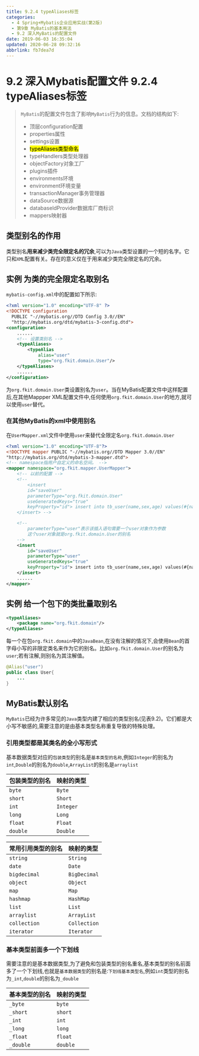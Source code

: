 ```yaml
---
title: 9.2.4 typeAliases标签
categories: 
  - 4 Spring+Mybatis企业应用实战(第2版)
  - 第9章 MyBatis的基本用法
  - 9.2 深入MyBatis的配置文件
date: 2019-06-03 16:35:04
updated: 2020-06-28 09:32:16
abbrlink: fb7dea7d
---
```

# 9.2 深入Mybatis配置文件 9.2.4 typeAliases标签
> `MyBatis`的配置文件包含了影响`MyBatis`行为的信息。文档的结构如下:
> - 顶层configuration配置
> - properties属性
> - settings设置
> - <mark>typeAliases类型命名</mark>
> - typeHandlers类型处理器
> - objectFactory对象工厂
> - plugins插件
> - environments环境
> - environment环境变量
> - transactionManager事务管理器
> - dataSource数据源
> - databaseldProvider数据库厂商标识
> - mappers映射器

## 类型别名的作用
类型别名**用来减少类完全限定名的冗余**,可以为`Java`类型设置的一个短的名字。它只和`XML`配置有关。存在的意义仅在于用来减少类完全限定名的冗余。

## 实例 为类的完全限定名取别名
`mybatis-config.xml`中的配置如下所示:
```xml
<?xml version="1.0" encoding="UTF-8" ?>
<!DOCTYPE configuration
  PUBLIC "-//mybatis.org//DTD Config 3.0//EN"
  "http://mybatis.org/dtd/mybatis-3-config.dtd">
<configuration>
    ......
    <!-- 设置类别名 -->
    <typeAliases>
        <typeAlias
            alias="user"
            type="org.fkit.domain.User"/>
    </typeAliases>
    ......
</configuration>
```
为`org.fkit.domain.User`类设置别名为`user`。当在MyBatis配置文件中这样配置后,在其他Mappper XML配置文件中,任何使用`org.fkit.domain.User`的地方,就可以使用`user`替代。
### 在其他MyBatis的xml中使用别名
在`UserMapper.xml`文件中使用`user`来替代全限定名`org.fkit.domain.User`
```xml
<?xml version="1.0" encoding="UTF-8"?>
<!DOCTYPE mapper PUBLIC "-//mybatis.org//DTD Mapper 3.0//EN" 
"http://mybatis.org/dtd/mybatis-3-mapper.dtd">
<!-- namespace指用户自定义的命名空间。 -->
<mapper namespace="org.fkit.mapper.UserMapper">
    <!-- 以前的配置 -->
    <!-- 
        <insert
        id="saveUser"
        parameterType="org.fkit.domain.User"
        useGeneratedKeys="true"
        keyProperty="id"> insert into tb_user(name,sex,age) values(#{name},#{sex},#{age})
    </insert> -->

    <!--
        parameterType="user"表示该插入语句需要一个user对象作为参数
        这个user对象就是org.fkit.domain.User的别名
    -->
    <insert
        id="saveUser"
        parameterType="user"
        useGeneratedKeys="true"
        keyProperty="id"> insert into tb_user(name,sex,age) values(#{name},#{sex},#{age})
    </insert>
    ......
</mapper>
```
## 实例 给一个包下的类批量取别名
```xml
<typeAliases>
    <package name="org.fkit.domain"/>
</typeAliases>
```
每一个在包`org.fkit.domain`中的`JavaBean`,在没有注解的情况下,会使用`Bean`的首字母小写的非限定类名来作为它的别名。比如`org.fkit.domain.User`的别名为`user`;若有注解,则别名为其注解值。
```java
@Alias("user")
public class User{
    ...
}
```
## MyBatis默认别名
`MyBatis`已经为许多常见的`Java`类型内建了相应的类型别名(见表9.2)。它们都是大小写不敏感的,需要注意的是由基本类型名称重复导致的特殊处理。
### 引用类型都是其类名的全小写形式
基本数据类型对应的`包装类型`的别名是`基本类型的名称`,例如`Integer`的别名为`int`,`Double`的别名为`double`,`ArrayList`的别名是`arraylist`

|包装类型的别名|映射的类型|
|:---|:---|
|`byte`|`Byte`|
|`short`|`Short`|
|`int`|`Integer`|
|`long`|`Long`|
|`float`|`Float`|
|`double`|`Double`|

|常用引用类型的别名|映射的类型|
|:---|:---|
|`string`|`String`|
|`date`|`Date`|
|`bigdecimal`|`BigDecimal`|
|`object`|`Object`|
|`map`|`Map`|
|`hashmap`|`HashMap`|
|`list`|`List`|
|`arraylist`|`ArrayList`|
|`collection`|`Collection`|
|`iterator`|`Iterator`|

### 基本类型前面多一个下划线
需要注意的是基本数据类型,为了避免和包装类型的别名重名,基本类型的别名前面多了一个下划线,也就是`基本数据类型`的别名是:`下划线基本类型名`,例如`int`类型的别名为`_int`,`double`的别名为`_double`

|基本类型的别名|映射的类型|
|:---|:---|
|`_byte`|`byte`|
|`_short`|`short`|
|`_int`|`int`|
|`_long`|`long`|
|`_float`|`float`|
|`_double`|`double`|
